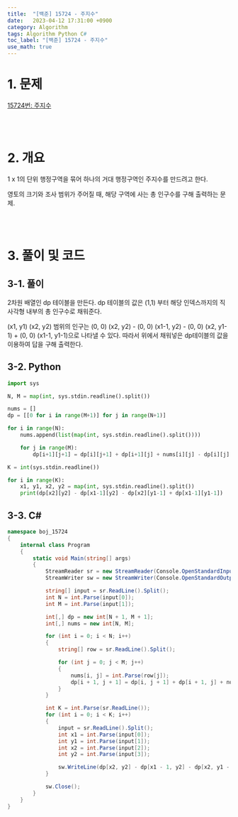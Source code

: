 ```yaml
---
title:  "[백준] 15724 - 주지수"
date:   2023-04-12 17:31:00 +0900
category: Algorithm
tags: Algorithm Python C#
toc_label: "[백준] 15724 - 주지수"
use_math: true
---
```


# 1. 문제
[15724번: 주지수](https://www.acmicpc.net/problem/15724)


<br/>
<br/>

# 2. 개요
1 x 1의 단위 행정구역을 묶어 하나의 거대 행정구역인 주지수를 만드려고 한다.

영토의 크기와 조사 범위가 주어질 때, 해당 구역에 사는 총 인구수를 구해 출력하는 문제.

<br/>
<br/>

# 3. 풀이 및 코드
## 3-1. 풀이
2차원 배열인 dp 테이블을 만든다. dp 테이블의 값은 (1,1) 부터 해당 인덱스까지의 직사각형 내부의 총 인구수로 채워준다.

(x1, y1) (x2, y2) 범위의 인구는 (0, 0) (x2, y2) - (0, 0) (x1-1, y2) - (0, 0) (x2, y1-1) + (0, 0) (x1-1, y1-1)으로 나타낼 수 있다. 따라서 위에서 채워넣은 dp테이블의 값을 이용하여 답을 구해 출력한다.

## 3-2. Python

```python
import sys

N, M = map(int, sys.stdin.readline().split())

nums = []
dp = [[0 for i in range(M+1)] for j in range(N+1)]

for i in range(N):
    nums.append(list(map(int, sys.stdin.readline().split())))

    for j in range(M):
        dp[i+1][j+1] = dp[i][j+1] + dp[i+1][j] + nums[i][j] - dp[i][j]

K = int(sys.stdin.readline())

for i in range(K):
    x1, y1, x2, y2 = map(int, sys.stdin.readline().split())
    print(dp[x2][y2] - dp[x1-1][y2] - dp[x2][y1-1] + dp[x1-1][y1-1])
```

## 3-3. C#

```csharp
namespace boj_15724
{
    internal class Program
    {
        static void Main(string[] args)
        {
            StreamReader sr = new StreamReader(Console.OpenStandardInput());
            StreamWriter sw = new StreamWriter(Console.OpenStandardOutput());

            string[] input = sr.ReadLine().Split();
            int N = int.Parse(input[0]);
            int M = int.Parse(input[1]);

            int[,] dp = new int[N + 1, M + 1];
            int[,] nums = new int[N, M];

            for (int i = 0; i < N; i++)
            {
                string[] row = sr.ReadLine().Split();

                for (int j = 0; j < M; j++)
                {
                    nums[i, j] = int.Parse(row[j]);
                    dp[i + 1, j + 1] = dp[i, j + 1] + dp[i + 1, j] + nums[i, j] - dp[i, j];
                }
            }

            int K = int.Parse(sr.ReadLine());
            for (int i = 0; i < K; i++)
            {
                input = sr.ReadLine().Split();
                int x1 = int.Parse(input[0]);
                int y1 = int.Parse(input[1]);
                int x2 = int.Parse(input[2]);
                int y2 = int.Parse(input[3]);

                sw.WriteLine(dp[x2, y2] - dp[x1 - 1, y2] - dp[x2, y1 - 1] + dp[x1 - 1, y1 - 1]);
            }

            sw.Close();
        }
    }
}
```